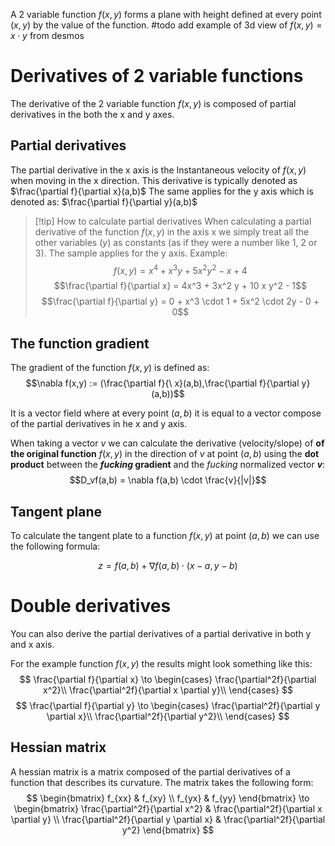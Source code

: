 A 2 variable function $f(x,y)$ forms a plane with height defined at every point $(x,y)$ by the value of the function.
#todo add example of 3d view of $f(x,y)=x\cdot y$ from desmos
# Derivatives of 2 variable functions
The derivative of the 2 variable function $f(x,y)$ is composed of partial derivatives in the both the x and y axes.
## Partial derivatives
The partial derivative in the x axis is the Instantaneous velocity of $f(x,y)$ when moving in the x direction. 
This derivative is typically denoted as $\frac{\partial f}{\partial x}(a,b)$ 
The same applies for the y axis which is denoted as: $\frac{\partial f}{\partial y}(a,b)$

>[!tip] How to calculate partial derivatives
>When calculating a partial derivative of the function $f(x,y)$ in the axis x we simply treat all the other variables ($y$) as constants (as if they were a number like 1, 2 or 3). The sample applies for the y axis.
>Example:
>$$f(x,y) = x^4 + x^3 y + 5 x^2 y^2 - x + 4$$
>$$\frac{\partial f}{\partial x} = 4x^3 + 3x^2 y + 10 x y^2 - 1$$
>$$\frac{\partial f}{\partial y} = 0 + x^3 \cdot 1 + 5x^2 \cdot 2y - 0 + 0$$

## The function gradient
The gradient of the function $f(x,y)$ is defined as:
$$\nabla  f(x,y) := (\frac{\partial f}{\ x}(a,b),\frac{\partial f}{\partial y}(a,b))$$

It is a vector field where at every point $(a,b)$ it is equal to a vector compose of the partial derivatives in he x and y axis. 

When taking a vector $v$ we can calculate the derivative (velocity/slope) of **of the original function** $f(x,y)$ in the direction of $v$ at point $(a,b)$ using the **dot product** between the ***fucking* gradient** and the *fucking* normalized vector **$v$**:
$$D_vf(a,b) = \nabla f(a,b) \cdot \frac{v}{|v|}$$
## Tangent plane
To calculate the tangent plate to a function $f(x,y)$ at point $(a,b)$ we can use the following formula:

$$z=f(a,b)+\nabla f(a,b) \cdot (x-a, y-b)$$

# Double derivatives
You can also derive the partial derivatives of a partial derivative in both y and x axis.

For the example function $f(x,y)$ the results might look something like this:
$$
\frac{\partial f}{\partial x} \to
\begin{cases}
      \frac{\partial^2f}{\partial x^2}\\
      \frac{\partial^2f}{\partial x \partial y}\\
\end{cases}
$$
$$
\frac{\partial f}{\partial y} \to
\begin{cases}
      \frac{\partial^2f}{\partial y \partial x}\\
      \frac{\partial^2f}{\partial y^2}\\
\end{cases}
$$
## Hessian matrix
A hessian matrix is a matrix composed of the partial derivatives of a function that describes its curvature. The matrix takes the following form:
$$ 
\begin{bmatrix}
f_{xx} & f_{xy} \\
f_{yx} & f_{yy} 
\end{bmatrix}
\to
\begin{bmatrix}
\frac{\partial^2f}{\partial x^2} & \frac{\partial^2f}{\partial x \partial y} \\
\frac{\partial^2f}{\partial y \partial x} & \frac{\partial^2f}{\partial y^2} 
\end{bmatrix}  $$
